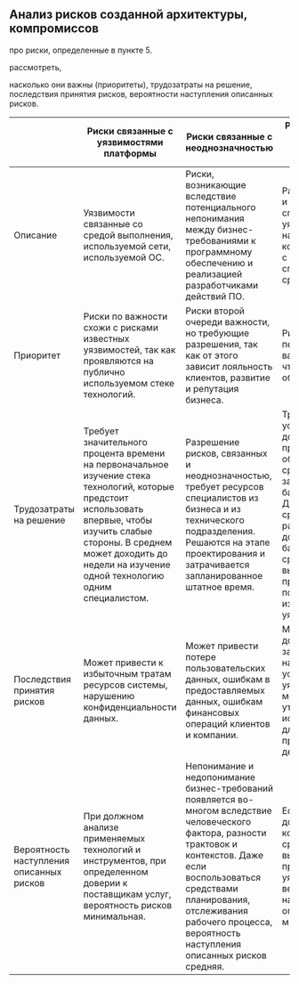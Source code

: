 ## Анализ рисков созданной архитектуры, компромиссов

про риски, определенные в пункте 5.

рассмотреть,

насколько они важны (приоритеты),
трудозатраты на решение,
последствия принятия рисков,
вероятности наступления описанных рисков.

|   | Риски связанные с уязвимостями платформы | Риски связанные с неоднозначностью | Риски связанные с известными уязвимостями систем |
| --- | --- | --- | --- |
| Описание | Уязвимости связанные со средой выполнения, используемой сети, используемой ОС. | Риски, возникающие вследствие потенциального непонимания между бизнес-требованиями к программному обеспечению и реализацией разработчиками действий ПО. | Распространенные и опубликованные списки уязвимостей, для нахождения которых и борьбы с ними созданы специальные средства. |
| Приоритет | Риски по важности схожи с рисками известных уязвимостей, так как проявляются на публично используемом стеке технологий.  | Риски второй очереди важности, но требующие разрешения, так как от этого зависит лояльность клиентов, развитие и репутация бизнеса. | Риски первоочередной важности, потому что они общеизвестны. |
| Трудозатраты на решение | Требует значительного процента времени на первоначальное изучение стека технологий, которые предстоит использовать впервые, чтобы изучить слабые стороны. В среднем может доходить до недели на изучение одной технологию одним специалистом. | Разрешение рисков, связанных и неоднозначностью, требует ресурсов специалистов из бизнеса и из технического подразделения. Решаются на этапе проектирования и затрачивается запланированное штатное время. | Требуется установка дополнительного программного обеспечения и/или средств, если защита не стоит в базовом режиме. Для используемых средств разработки должно быть базово встроены средства по выявлению и предотвращению появления известных уязвимостей. |
| Последствия принятия рисков | Может привести к избыточным тратам ресурсов системы, нарушению конфиденциальности данных. | Может привести потере пользовательских данных, ошибкам в предоставляемых данных, ошибкам финансовых операций клиентов и компании. | Может привести к дополнительным затратам ресурсов на поиск и устранение уязвимостей, может привести к утечкам данных и использовании их для противоправных действий. |
| Вероятность наступления описанных рисков | При должном анализе применяемых технологий и инструментов, при определенном доверии к поставщикам услуг, вероятность рисков минимальная. | Непонимание и недопонимание бизнес-требований появляется во-многом вследствие человеческого фактора, разности трактовок и контекстов. Даже если воспользоваться средствами планирования, отслеживания рабочего процесса, вероятность наступления описанных рисков средняя. | Если применить достаточное количество средств для выявления и предотвращения уязвимостей, то вероятность наступления описанных рисков минимальна. |